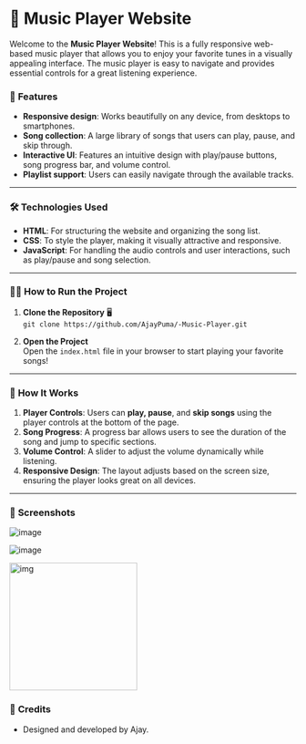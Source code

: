 

# 🎵 Music Player Website

Welcome to the **Music Player Website**! This is a fully responsive web-based music player that allows you to enjoy your favorite tunes in a visually appealing interface. The music player is easy to navigate and provides essential controls for a great listening experience.

### 🚀 **Features**

- **Responsive design**: Works beautifully on any device, from desktops to smartphones.
- **Song collection**: A large library of songs that users can play, pause, and skip through.
- **Interactive UI**: Features an intuitive design with play/pause buttons, song progress bar, and volume control.
- **Playlist support**: Users can easily navigate through the available tracks.

---

### 🛠️ **Technologies Used**

- **HTML**: For structuring the website and organizing the song list.
- **CSS**: To style the player, making it visually attractive and responsive.
- **JavaScript**: For handling the audio controls and user interactions, such as play/pause and song selection.

---

### 🏃‍♂️ **How to Run the Project**

1. **Clone the Repository** 🖥️  
   `git clone https://github.com/AjayPuma/-Music-Player.git`

2. **Open the Project**  
   Open the `index.html` file in your browser to start playing your favorite songs!

---

### 🧩 **How It Works**

1. **Player Controls**: Users can **play, pause**, and **skip songs** using the player controls at the bottom of the page.
2. **Song Progress**: A progress bar allows users to see the duration of the song and jump to specific sections.
3. **Volume Control**: A slider to adjust the volume dynamically while listening.
4. **Responsive Design**: The layout adjusts based on the screen size, ensuring the player looks great on all devices.

---

### 📸 **Screenshots**

![image](https://github.com/user-attachments/assets/8e919d83-14fe-4fc7-8a73-2cdbdbd7d562)

![image](https://github.com/user-attachments/assets/2b5bfa14-fbb0-4cb6-b94f-ee3168260d13)


<img src="https://github.com/user-attachments/assets/3a9e8efa-841d-4039-8c12-89df04328909" alt="img" style="width:224px" />

### 🎨 **Credits**

- Designed and developed by Ajay.  
